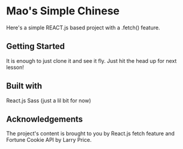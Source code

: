# Mao's Simple Chinese

Here's a simple REACT.js based project with a .fetch() feature.

## Getting Started

It is enough to just clone it and see it fly. Just hit the head up for next lesson! 

## Built with

React.js
Sass (just a lil bit for now)


## Acknowledgements

The project's content is brought to you by React.js fetch feature and Fortune Cookie API by Larry Price.
